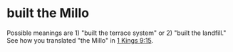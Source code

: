 # built the Millo

Possible meanings are 1) "built the terrace system" or 2) "built the landfill." See how you translated "the Millo" in [1 Kings 9:15](./15.md).

